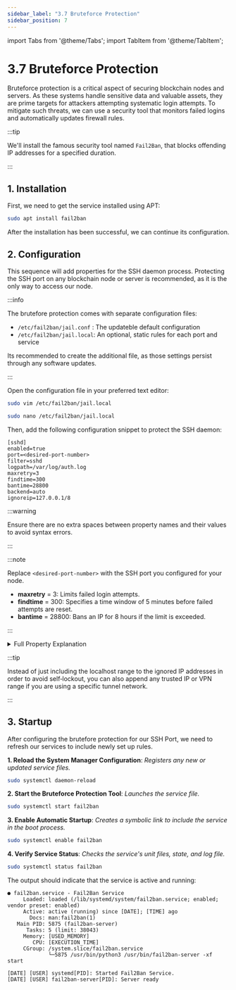 ```yaml
---
sidebar_label: "3.7 Bruteforce Protection"
sidebar_position: 7
---
```


import Tabs from '@theme/Tabs';
import TabItem from '@theme/TabItem';

# 3.7 Bruteforce Protection

Bruteforce protection is a critical aspect of securing blockchain nodes and servers. As these systems handle sensitive data and valuable assets, they are prime targets for attackers attempting systematic login attempts. To mitigate such threats, we can use a security tool that monitors failed logins and automatically updates firewall rules.

:::tip

We'll install the famous security tool named `Fail2Ban`, that blocks offending IP addresses for a specified duration.

:::

## 1. Installation

First, we need to get the service installed using APT:

```sh
sudo apt install fail2ban
```

After the installation has been successful, we can continue its configuration.

## 2. Configuration

This sequence will add properties for the SSH daemon process. Protecting the SSH port on any blockchain node or server is recommended, as it is the only way to access our node.

:::info

The brutefore protection comes with separate configuration files:

- `/etc/fail2ban/jail.conf` : The updateble default configuration
- `/etc/fail2ban/jail.local`: An optional, static rules for each port and service

Its recommended to create the additional file, as those settings persist through any software updates.

:::

Open the configuration file in your preferred text editor:

<Tabs>
<TabItem value="vim" label="Vim" default>

```sh
sudo vim /etc/fail2ban/jail.local
```

</TabItem>
<TabItem value="nano" label="Nano">

```sh
sudo nano /etc/fail2ban/jail.local
```

</TabItem>
</Tabs>

Then, add the following configuration snippet to protect the SSH daemon:

```text
[sshd]
enabled=true
port=<desired-port-number>
filter=sshd
logpath=/var/log/auth.log
maxretry=3
findtime=300
bantime=28800
backend=auto
ignoreip=127.0.0.1/8
```

:::warning

Ensure there are no extra spaces between property names and their values to avoid syntax errors.

:::

:::note

Replace `<desired-port-number>` with the SSH port you configured for your node.

- **maxretry** = 3: Limits failed login attempts.
- **findtime** = 300: Specifies a time window of 5 minutes before failed attempts are reset.
- **bantime** = 28800: Bans an IP for 8 hours if the limit is exceeded.

:::

<details>
  <summary>Full Property Explanation</summary>

| **Option** | **Description**                                                                     | **Value**           |
| ---------- | ----------------------------------------------------------------------------------- | ------------------- |
| `[ ]`      | Tag for the service declaration.                                                    | `sshd`              |
| `enabled`  | Whether this rule is active when the SSH service is running.                        | `true`              |
| `port`     | Port number on which the SSH daemon listens.                                        | `22`                |
| `filter`   | Name of the filter definition used to parse log entries and detect failed attempts. | `sshd`              |
| `logpath`  | Full path to the log file to monitor for failed login attempts.                     | `/var/log/auth.log` |
| `maxretry` | Number of failed login attempts within the `findtime` window before banning the IP. | `3`                 |
| `findtime` | Time window in seconds during which `maxretry` failures are counted.                | `300`               |
| `bantime`  | Duration in seconds for which an IP is banned after exceeding `maxretry`            | `28800`             |
| `backend`  | Default backend type used to monitor the log file.                                  | `auto`              |
| `ignoreip` | Space‑separated list of IP addresses exempted from banning.                         | `127.0.0.1/8`       |

</details>

:::tip

Instead of just including the localhost range to the ignored IP addresses in order to avoid self‑lockout, you can also append any trusted IP or VPN range if you are using a specific tunnel network.

:::

## 3. Startup

After configuring the brutefore protection for our SSH Port, we need to refresh our services to include newly set up rules.

**1. Reload the System Manager Configuration**: _Registers any new or updated service files._

```sh
sudo systemctl daemon-reload
```

**2. Start the Bruteforce Protection Tool**: _Launches the service file._

```sh
sudo systemctl start fail2ban
```

**3. Enable Automatic Startup**: _Creates a symbolic link to include the service in the boot process._

```sh
sudo systemctl enable fail2ban
```

**4. Verify Service Status**: _Checks the service's unit files, state, and log file._

```sh
sudo systemctl status fail2ban
```

The output should indicate that the service is active and running:

```text
● fail2ban.service - Fail2Ban Service
     Loaded: loaded (/lib/systemd/system/fail2ban.service; enabled; vendor preset: enabled)
     Active: active (running) since [DATE]; [TIME] ago
       Docs: man:fail2ban(1)
   Main PID: 5875 (fail2ban-server)
      Tasks: 5 (limit: 38043)
     Memory: [USED_MEMORY]
        CPU: [EXECUTION_TIME]
     CGroup: /system.slice/fail2ban.service
             └─5875 /usr/bin/python3 /usr/bin/fail2ban-server -xf start

[DATE] [USER] systemd[PID]: Started Fail2Ban Service.
[DATE] [USER] fail2ban-server[PID]: Server ready
```
